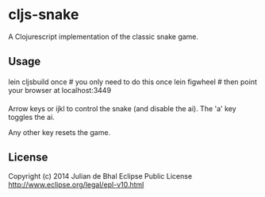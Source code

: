 # cljs-snake

A Clojurescript implementation of the classic snake game.

## Usage
####
lein cljsbuild once # you only need to do this once
lein figwheel # then point your browser at localhost:3449
####

Arrow keys or ijkl to control the snake (and disable the ai).  The 'a' key toggles the ai.
  
Any other key resets the game.
## License
Copyright (c) 2014 Julian de Bhal
Eclipse Public License http://www.eclipse.org/legal/epl-v10.html



